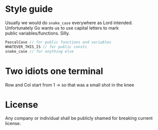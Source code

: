 # Style guide
Usually we would do `snake_case` everywhere as Lord intended. Unfortunately Go wants us to use capital letters to mark  
public variables/functions. Silly.  
```go
PascalCase // for public functions and variables
WHATEVER_THIS_IS // for public consts
snake_case // for anything else
```
# Two idiots one terminal
Row and Col start from 1 -> so that was a small shot in the knee

# License
Any company or individual shall be publicly shamed for breaking current license.
